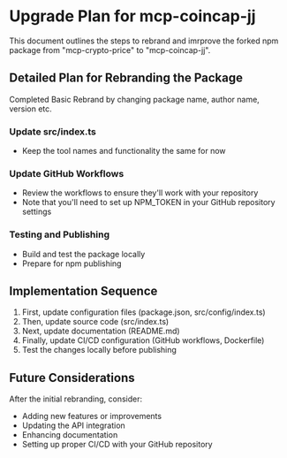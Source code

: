 # Upgrade Plan for mcp-coincap-jj

This document outlines the steps to rebrand and imrprove the forked npm package from "mcp-crypto-price" to "mcp-coincap-jj".

## Detailed Plan for Rebranding the Package

Completed Basic Rebrand by changing package name, author name, version etc.

### Update src/index.ts
- Keep the tool names and functionality the same for now

### Update GitHub Workflows
- Review the workflows to ensure they'll work with your repository
- Note that you'll need to set up NPM_TOKEN in your GitHub repository settings

### Testing and Publishing
- Build and test the package locally
- Prepare for npm publishing

## Implementation Sequence

1. First, update configuration files (package.json, src/config/index.ts)
2. Then, update source code (src/index.ts)
3. Next, update documentation (README.md)
4. Finally, update CI/CD configuration (GitHub workflows, Dockerfile)
5. Test the changes locally before publishing

## Future Considerations

After the initial rebranding, consider:
- Adding new features or improvements
- Updating the API integration
- Enhancing documentation
- Setting up proper CI/CD with your GitHub repository
